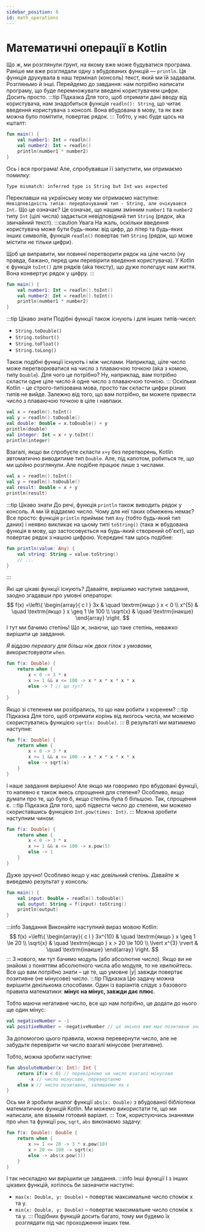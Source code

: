 ```yaml
---
sidebar_position: 6
id: math_operations
---
```

# Математичні операції в Kotlin
Що ж, ми розглянули ґрунт, на якому вже може будуватися програма.
Раніше ми вже розглядали одну з вбудованих функцій — `println`. Ця функція друкувала в наш термінал (консоль) текст, який ми їй задавали. 
Розгляньмо й інші.
Перейдемо до завдання: нам потрібно написати програму, що буде перемножувати введені користувачем цифри. Досить просто.
:::tip Підказка
Для того, щоб отримати дані вводу від користувача, нам 
знадобиться функція `readln(): String`, що читає введення користувача з консолі.
Вона вбудована в мову, та як вже можна було помітити, повертає рядок.
:::
Тобто, у нас буде щось на кшталт:
```kotlin
fun main() {
	val number1: Int = readln()
	val number2: Int = readln()
	println(number1 * number2)
}
```
Ось і вся програма! Але, спробувавши її запустити, ми отримаємо помилку:
```
Type mismatch: inferred type is String but Int was expected
```
Переклавши на українську мову ми отримаємо наступне:
`Невідповідність типів: передбачуваний тип - String, але очікувався Int.`
Що це означає? Це означає, що нашим змінним `number1` та `number2` типу `Int` (цілі числа) 
задається невідповідний тип `String` (рядок, aka звичайний текст).
:::caution Увага
На жаль, оскільки введення користувача може бути будь-яким: від цифр, до літер та будь-яких інших символів, 
функція `readln()` повертає тип `String` (рядок, що може містити не тільки цифри). 

Щоб це виправити, ми повинні перетворити рядок на ціле число (ну правда, бажано, перед цим перевірити введення користувача).
У Kotlin є функція `toInt()` для рядків (aka тексту), що дуже полегшує нам життя. Вона конвертує рядок у цифру.
:::
```kotlin
fun main() {
	val number1: Int = readln().toInt()
	val number2: Int = readln().toInt()
	println(number1 * number2)
}
```
:::tip Цікаво знати
Подібні функції також існують і для інших типів-чисел:
- `String.toDouble()`
- `String.toShort()`
- `String.toFloat()`
- `String.toLong()`

Також подібні функції існують і між числами. Наприклад, ціле число може перетворюватися на число з плаваючою точкою (aka з комою, типу `Double`).
Для чого це потрібно? Ну, наприклад, вам потрібно скласти одне ціле число й одне число з плаваючою точкою. 
:::
Оскільки Kotlin - це строго-типізована мова, просто так скласти цифри різних типів не вийде. Залежно від того, що вам потрібно, ви можете привести число з плаваючою точкою в ціле і навпаки.
```kotlin
val x = readln().toInt()
val y = readln().toDouble()
val double: Double = x.toDouble() + y
println(double)
val integer: Int = x + y.toInt()
println(integer)
```
Взагалі, якщо ви спробуєте скласти `x+y` без перетворень, Kotlin автоматично виводитиме тип `Double`. Але, під капотом, робиться те, що ми щойно розглянули. Але подібне працює лише з числами.
```kotlin
val x = readln().toInt()
val y = readln().toDouble()
val result: Double = x + y
println(result)
```
:::tip Цікаво знати
До речі, функція `println` також виводить рядок у консоль. А ми їй віддаємо число. Чому для неї таких обмежень немає?
Все просто: функція `println` приймає тип `Any` (тобто будь-який тип даних) і неявно викликає на цьому типі `toString()` 
(така ж вбудована функція в мову, що застосовується на будь-який створений об'єкт),
що повертає рядок з нашою цифрою.
Усередині там щось подібне:
```kotlin
fun println(value: Any) {
	val string: String = value.toString()
	// ...
}
```
:::

Які ще цікаві функції існують?
Давайте, вирішимо наступне завдання, заодно згадавши про умовні оператори:
$$
f(x) =\left\{ 
  \begin{array}{ c l }
3x & \quad \textrm{якщо } x < 0
\\
    x^{5} & \quad \textrm{якщо } x \geq 1   
\le 100
\\
    \sqrt{x}                 & \quad \textrm{інакше}
  \end{array}
\right.
$$
І тут ми бачимо степінь! Що ж, знаючи, що таке степінь, неважко вирішити це завдання.

*Я віддаю перевагу для більш ніж двох гілок з умовами, використовувати `when`.*
```kotlin
fun f(x: Double) {
	return when {
		x < 0 -> 3 * x
		x >= 1 && x <= 100 -> x * x * x * x * x
		else -> ? // що тут?
	}
}
``` 
Якщо зі степенем ми розібрались, то що нам робити з коренем? 
:::tip Підказка
Для того, щоб отримати корінь від якогось числа, ми можемо скористуватись функцією `sqrt(x: Double)`.
:::
В результаті ми матимемо наступне:
```kotlin
fun f(x: Double) {
	return when {
		x < 0 -> 3 * x
		x >= 1 && x <= 100 -> x * x * x * x * x
		else -> sqrt(x)
	}
}
``` 
І наше завдання вирішено! Але якщо ми говоримо про вбудовані функції, то напевно є також якесь спрощення для степеня?
Особливо, якщо думати про те, що було б, якщо степінь була б більшою.
Так, спрощення є.
:::tip Підказка
Для того, щоб підвести число до степеня, ми можемо скориставшись функцією `Int.pow(times: Int)`.
:::
Можна зробити наступним чином:
```kotlin
fun f(x: Double) {
	return when {
		x < 0 -> 3 * x
		x >= 1 && x <= 100 -> x.pow(5)
		else -> 1 
	}
}
```
Дуже зручно! Особливо якщо у нас довільний степінь.
Давайте ж виведемо результат у консоль:
```kotlin
fun main() {
	val input: Double = readln().toDouble()
	val output: String = f(input).toString()
	println(output)
}
```
:::info Завдання
Виконайте наступний вираз мовою Kotlin:
$$
f(x) =\left\{
\begin{array}{ c l }
3x^{10} & \quad \textrm{якщо } x \geq 1   
\le 20
\\
\sqrt{x} & \quad \textrm{якщо } x > 20 \le 100
\\
\lvert x^{3} \rvert               & \quad \textrm{інакше}
\end{array}
\right.
$$
:::
З нового, ми тут бачимо модуль (або абсолютне число). Якщо ви не знайомі з 
поняттям абсолютного числа або модуля, то не хвилюйтесь. Все що вам потрібно знати –
це те, що умовне $\lvert y \rvert$ завжди повертає позитивне (не мінусове) число.
:::tip Підказка
Цю задачу можна вирішити декількома способами. Один із варіантів слідує з базового правила
математики: **мінус на мінус, завжди дає плюс**.

Тобто маючи негативне число, все що нам потрібно, це додати до нього ще один мінус:
```kotlin
val negativeNumber = -1
val positiveNumber = -negativeNumber // ця змінна вже має позитивне значення.
```
За допомогою цього правила, можна перевернути число, але не забудьте перевірити 
чи число взагалі мінусове (негативне).

Тобто, можна зробити наступне:
```kotlin
fun absoluteNumber(x: Int): Int {
    return if(x < 0) // перевіряємо чи число взагалі мінусове
        -x // число мінусове, перевертаємо
    else x // число позитивне, залишаємо як є
}
```
Ось ми й зробили аналог функції `abs(x: Double)` з вбудованої бібліотеки математичних функцій
Kotlin. Ми можемо використати те, що ми написали, але візьмім готовий варіант.
:::
Тож, користуючись знаннями про `when` та функції `pow`, `sqrt`, `abs` виконаємо задачу:
```kotlin
fun f(x: Double): Double {
    return when {
        x >= 1 <= 20 -> 3 * x.pow(10)
        x > 20 <= 100 -> sqrt(x)
        else -> abs(x.pow(3))
    }
}
```
І так нескладно ми вирішили це завдання.
:::info Інші функції
І з інших цікавих функцій, хотілось би зазначити наступні:
- `max(x: Double, y: Double)` – повертає максимальне число споміж x та y.
- `min(x: Double, y: Double)` – повертає максимальне число споміж x та y.
:::
Подібних функцій досить багато, тому ми будемо їх розглядати під час проходження інших тем.